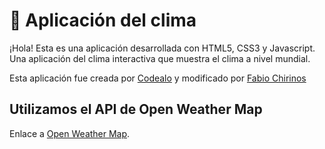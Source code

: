 # 📌 Aplicación del clima
¡Hola! Esta es una aplicación desarrollada con HTML5, CSS3 y Javascript. Una aplicación del clima interactiva que muestra el clima a nivel mundial. 

Esta aplicación fue creada por [Codealo](https://codealo.dev) y modificado por [Fabio Chirinos](https://github.com/fabiochirinos)

## Utilizamos el API de Open Weather Map
Enlace a [Open Weather Map](https://openweathermap.org/api/one-call-api).